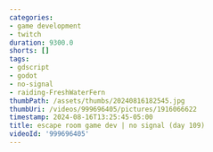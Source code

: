 ```yaml
---
categories:
- game development
- twitch
duration: 9300.0
shorts: []
tags:
- gdscript
- godot
- no-signal
- raiding-FreshWaterFern
thumbPath: /assets/thumbs/20240816182545.jpg
thumbUri: /videos/999696405/pictures/1916066622
timestamp: 2024-08-16T13:25:45-05:00
title: escape room game dev | no signal (day 109)
videoId: '999696405'
---
```

